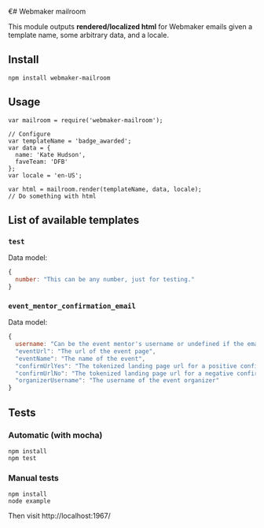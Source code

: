 €# Webmaker mailroom

This module outputs **rendered/localized html** for Webmaker emails given a template name, some arbitrary data, and a locale.

## Install
```
npm install webmaker-mailroom
```

## Usage
```
var mailroom = require('webmaker-mailroom');

// Configure
var templateName = 'badge_awarded';
var data = {
  name: 'Kate Hudson',
  faveTeam: 'DFB'
};
var locale = 'en-US';

var html = mailroom.render(templateName, data, locale);
// Do something with html
```
## List of available templates

### `test`
Data model:
```js
{
  number: "This can be any number, just for testing."
}
```

### `event_mentor_confirmation_email`
Data model:
```js
{
  username: "Can be the event mentor's username or undefined if the email is not associated with a username",
  "eventUrl": "The url of the event page",
  "eventName": "The name of the event",
  "confirmUrlYes": "The tokenized landing page url for a positive confirmation",
  "confirmUrlNo": "The tokenized landing page url for a negative confirmation",
  "organizerUsername": "The username of the event organizer"
}
```

## Tests

### Automatic (with mocha)

```
npm install
npm test
```
### Manual tests

```
npm install
node example
```
Then visit http://localhost:1967/<template name> in your browser.

## Adding a new email template

1. If your email event is called "Awesome Event", create an html file in `templates/` called `awesome_event.html`
2. Refer to the [nunjucks templating docs](http://mozilla.github.io/nunjucks/templating.html) for how to add templated data.
3. Add strings to `locale/en_US/strings.json`. In the template, you should use the syntax `{{ 'key-name' | gettext }}`
4. Add some test data to `test/mock-data.js`. You should format your test data as an array of test data sets, commenting each one if necessary.
5. Manually test your template by running `npm example`. If your html file was `templates/awesome_event.html`, you would navigate to `http://localhost:1967/awesome_event` in your browser.
6. Add automatic tests for your template to `test/test.js` and run `npm test`.
7. Update the 'List of available templates' section in `README.md`  with the event name and data model.

